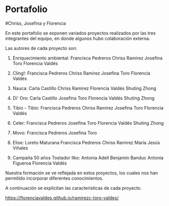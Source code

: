 # Portafolio
#Chriss, Josefina y Florencia

En este portafolio se exponen variados proyectos realizados por las tres integrantes del equipo, en donde algunos hubo colaboración externa.

Las autores de cada proyecto son:
1. Enriquecimiento ambiental:
Francisca Pedreros
Chriss Ramirez
  Josefina Toro
  Florencia Valdés

2. Cling!:
  Francisca Pedreros
  Chriss Ramirez
  Josefina Toro
  Florencia Valdés

3. Nauca:
  Carla Castillo
  Chriss Ramirez
  Florencia Valdés
  Shuting Zhong

4. Di' Oro:
  Carla Castillo
  Josefina Toro
  Florencia Valdés
  Shuting Zhong

5. Tibio - Tibio:
  Francisca Pedreros
  Chriss Ramirez
  Josefina Toro
  Florencia Valdés

6. Celer:
  Francisca Pedreros
  Josefina Toro
  Florencia Valdés
  Shuting Zhong

7. Movo:
  Francisca Pedreros
  Josefina Toro

8. Elise:
  Loreto Maturana
  Francisca Pedreros
  Chriss Ramirez
  María Jesús Viñales

9. Campaña 50 años Tostador Ilko:
  Antonia Adell
  Benjamin Banduc
  Antonia Figueroa
  Florencia Valdés

Nuestra formación se ve reflejada en estos proyectos, los cuales nos han permitido incorporar diferentes conocimientos.

A continuación se explicitan las características de cada proyecto.

https://florenciavaldes.github.io/ramirezc-toro-valdes/

